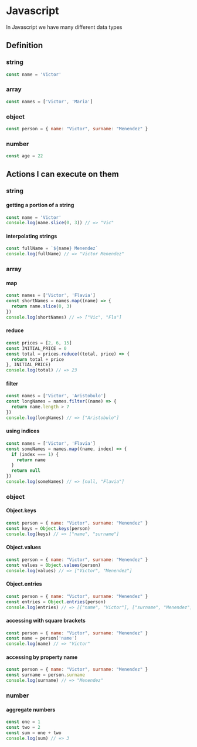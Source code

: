 # Javascript

In Javascript we have many different data types

## Definition

### string

```js
const name = 'Victor'
```

### array

```js
const names = ['Victor', 'Maria']
```

### object

```js
const person = { name: "Victor", surname: "Menendez" }
```

### number

```js
const age = 22
```

## Actions I can execute on them

### string

#### getting a portion of a string

```js
const name = 'Victor'
console.log(name.slice(0, 3)) // => "Vic"
```

#### interpolating strings

```js
const fullName = `${name} Menendez`
console.log(fullName) // => "Victor Menendez"
```

### array

#### map

```js
const names = ['Victor', 'Flavia']
const shortNames = names.map((name) => {
  return name.slice(0, 3)
})
console.log(shortNames) // => ["Vic", "Fla"]
```

#### reduce

```js
const prices = [2, 6, 15]
const INITIAL_PRICE = 0
const total = prices.reduce((total, price) => {
  return total + price
}, INITIAL_PRICE)
console.log(total) // => 23
```

#### filter

```js
const names = ['Victor', 'Aristobulo']
const longNames = names.filter((name) => {
  return name.length > 7
})
console.log(longNames) // => ["Aristobulo"]
```

#### using indices

```js
const names = ['Victor', 'Flavia']
const someNames = names.map((name, index) => {
  if (index === 1) {
    return name
  }
  return null
})
console.log(someNames) // => [null, "Flavia"]
```

### object

#### Object.keys

```js
const person = { name: "Victor", surname: "Menendez" }
const keys = Object.keys(person)
console.log(keys) // => ["name", "surname"]
```

#### Object.values

```js
const person = { name: "Victor", surname: "Menendez" }
const values = Object.values(person)
console.log(values) // => ["Victor", "Menendez"]
```

#### Object.entries

```js
const person = { name: "Victor", surname: "Menendez" }
const entries = Object.entries(person)
console.log(entries) // => [["name", "Victor"], ["surname", "Menendez"]]
```

#### accessing with square brackets

```js
const person = { name: "Victor", surname: "Menendez" }
const name = person['name']
console.log(name) // => "Victor"
```

#### accessing by property name

```js
const person = { name: "Victor", surname: "Menendez" }
const surname = person.surname
console.log(surname) // => "Menendez"
```

### number

#### aggregate numbers

```js
const one = 1
const two = 2
const sum = one + two
console.log(sum) // => 3
```
